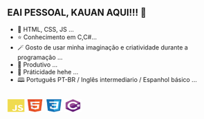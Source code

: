 ## EAI PESSOAL, KAUAN AQUI!!! 👋


- 🐉 HTML, CSS, JS ...
- ⭐ Conhecimento em C,C#...
- 🪄 Gosto de usar minha imaginação e criatividade durante a programação ...
- 🐺 Produtivo ...
- 💬 Práticidade hehe ...
- 🕮 Português PT-BR / Inglês intermediario / Espanhol básico ...


<div style="display: inline_block"><br>
  <img align="center" alt="KAUS-Js" height="30" width="40" src="https://raw.githubusercontent.com/devicons/devicon/master/icons/javascript/javascript-plain.svg">
  <img align="center" alt="KAUS-HTML" height="30" width="40" src="https://raw.githubusercontent.com/devicons/devicon/master/icons/html5/html5-original.svg">
  <img align="center" alt="KAUS-CSS" height="30" width="40" src="https://raw.githubusercontent.com/devicons/devicon/master/icons/css3/css3-original.svg">
  <img align="center" alt="KAUS-Csharp" height="30" width="40" src="https://raw.githubusercontent.com/devicons/devicon/master/icons/csharp/csharp-original.svg">
</div>
